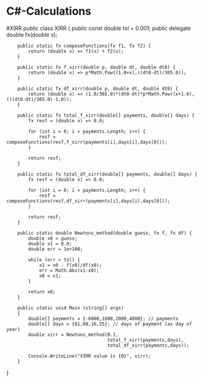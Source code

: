 # C#-Calculations

#XIRR
public class XIRR
{
    public const double tol = 0.001;
        public delegate double fx(double x);

        public static fx composeFunctions(fx f1, fx f2) {
            return (double x) => f1(x) + f2(x);
        }

        public static fx f_xirr(double p, double dt, double dt0) {
            return (double x) => p*Math.Pow((1.0+x),((dt0-dt)/365.0));
        }

        public static fx df_xirr(double p, double dt, double dt0) {
            return (double x) => (1.0/365.0)*(dt0-dt)*p*Math.Pow((x+1.0),(((dt0-dt)/365.0)-1.0));
        }

        public static fx total_f_xirr(double[] payments, double[] days) {
            fx resf = (double x) => 0.0;

            for (int i = 0; i < payments.Length; i++) {
                resf = composeFunctions(resf,f_xirr(payments[i],days[i],days[0]));
            }

            return resf;
        }

        public static fx total_df_xirr(double[] payments, double[] days) {
            fx resf = (double x) => 0.0;

            for (int i = 0; i < payments.Length; i++) {
                resf = composeFunctions(resf,df_xirr(payments[i],days[i],days[0]));
            }

            return resf;
        }

        public static double Newtons_method(double guess, fx f, fx df) {
            double x0 = guess;
            double x1 = 0.0;
            double err = 1e+100;

            while (err > tol) {
                x1 = x0 - f(x0)/df(x0);
                err = Math.Abs(x1-x0);
                x0 = x1;
            }

            return x0;
        }

        public static void Main (string[] args)
        {
            double[] payments = {-6800,1000,2000,4000}; // payments
            double[] days = {01,08,16,25}; // days of payment (as day of year)
            double xirr = Newtons_method(0.1,
                                         total_f_xirr(payments,days),
                                         total_df_xirr(payments,days));

            Console.WriteLine("XIRR value is {0}", xirr);
        }
}
